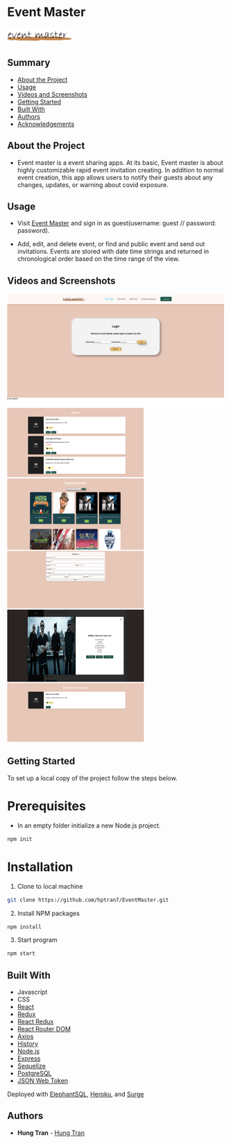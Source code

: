 <h1> Event Master </h1>

<img src="./images/logo4.png" width="150" alt="BujoToGo logo" />

<h2> Summary </h2>

- [About the Project](#about-the-project)
- [Usage](#usage)
- [Videos and Screenshots](#videos-and-screenshots)
- [Getting Started](#getting-started)
- [Built With](#built-with)
- [Authors](#authors)
- [Acknowledgements](#acknowledgements)

## About the Project

- Event master is a event sharing apps. At its basic, Event master is about highly customizable rapid event invitation creating. In addition to normal event creation, this app allows users to notify their guests about any changes, updates, or warning about covid exposure.

## Usage

- Visit [Event Master](http://event-master-dc.surge.sh/) and sign in as guest(username: guest // password: password).

- Add, edit, and delete event, or find and public event and send out invitations. Events are stored with date time strings and returned in chronological order based on the time range of the view.

## Videos and Screenshots

<img src="./images/login.png" alt="Login page" width="500" />
<img src="./images/main.png" alt="Main Page" width="315" />
<img src="./images/api.png" alt="Public event search" width="315" />
<img src="./images/addEvent.png" alt="Event create" width="315" />
<img src="./images/eventdetail.png" alt="Event detail" width="315" />
<img src="./images/invitation.png" alt="Invitation request" width="315" />

## Getting Started

To set up a local copy of the project follow the steps below.

# Prerequisites

- In an empty folder initialize a new Node.js project.

```sh
npm init
```

# Installation

1. Clone to local machine

```sh
git clone https://github.com/hptran7/EventMaster.git
```

2. Install NPM packages

```sh
npm install
```

3. Start program

```sh
npm start
```

## Built With

- Javascript
- CSS
- [React](https://reactjs.org/)
- [Redux](https://redux.js.org/)
- [React Redux](https://react-redux.js.org/)
- [React Router DOM](https://reactrouter.com/web/guides/quick-start)
- [Axios](https://github.com/axios/axios)
- [History](https://www.npmjs.com/package/history)
- [Node.js](https://nodejs.org/en/)
- [Express](https://expressjs.com/)
- [Sequelize](https://sequelize.org/)
- [PostgreSQL](https://www.postgresql.org/)
- [JSON Web Token](https://www.npmjs.com/package/jsonwebtoken)

Deployed with [ElephantSQL](https://www.elephantsql.com/), [Heroku](https://www.heroku.com/home), and [Surge](https://surge.sh/)

## Authors

- **Hung Tran** - [Hung Tran](https://github.com/hptran7)
